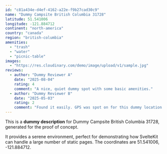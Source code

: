 ```yaml
---
id: "c81a434e-d4ef-4162-a22e-f9b27cad30c9"
name: "Dummy Campsite British Columbia 31728"
latitude: 51.541006
longitude: -121.884712
continent: "north-america"
country: "canada"
region: "british-columbia"
amenities:
  - "trash"
  - "water"
  - "picnic-table"
images:
  - "https://res.cloudinary.com/demo/image/upload/v1/sample.jpg"
reviews:
  - author: "Dummy Reviewer A"
    date: "2025-08-04"
    rating: 4
    comment: "A nice, quiet dummy spot with some basic amenities."
  - author: "Dummy Reviewer B"
    date: "2025-05-03"
    rating: 2
    comment: "Found it easily. GPS was spot on for this dummy location."
---
```


This is a **dummy description** for Dummy Campsite British Columbia 31728, generated for the proof of concept.

It provides a serene environment, perfect for demonstrating how SvelteKit can handle a large number of static pages. The coordinates are 51.541006, -121.884712.

